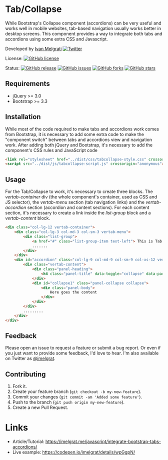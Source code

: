 # Tab/Collapse
While Bootstrap's Collapse component (accordions) can be very useful and works well in mobile websites, tab-based navigation usually works better in desktop screens. This component provides a way to integrate both tabs and accordions using some extra CSS and Javascript.

Developed by [Ivan Melgrati](https://imelgrat.me) [![Twitter](https://img.shields.io/twitter/url/https/github.com/imelgrat/tab-collapse.svg?style=social)](https://twitter.com/imelgrat)

License: [![GitHub license](https://img.shields.io/github/license/imelgrat/tab-collapse.svg)](https://github.com/imelgrat/tab-collapse/blob/master/LICENSE)

Status: [![GitHub release](https://img.shields.io/github/release/imelgrat/tab-collapse.svg)](https://github.com/imelgrat/tab-collapse) [![GitHub issues](https://img.shields.io/github/issues/imelgrat/tab-collapse.svg)](https://github.com/imelgrat/tab-collapse/issues) [![GitHub forks](https://img.shields.io/github/forks/imelgrat/tab-collapse.svg)](https://github.com/imelgrat/tab-collapse/network) [![GitHub stars](https://img.shields.io/github/stars/imelgrat/tab-collapse.svg)](https://github.com/imelgrat/tab-collapse/stargazers)


Requirements
------------

*   jQuery >= 3.0
*   Bootstrap >= 3.3

Installation
------------

While most of the code required to make tabs and accordions work comes from Bootstrap, it is necessary to add some extra code to make the "component switch" between tabs and accordions view and navigation work.
After adding both jQuery and Bootstrap, it's necessary to add the component's CSS rules and JavaScript code

```html
<link rel="stylesheet" href="../dist/css/tabcollapse-style.css" crossorigin="anonymous">
<script src="../dist/js/tabcollapse-script.js" crossorigin="anonymous"></script>
```

Usage
------------
For the Tab/Collapse to work, it's necessary to create three blocks. The *vertab-container* div (the whole component's container, used as CSS and JS selector), the *vertab-menu* section (tab navigation links) and the *vertab-accordion* section (accordion and content sections). 
For each content section, it's necessary to create a link inside the *list-group* block and a *vertab-content* block.

```html
<div class="col-lg-12 vertab-container">
	<div class="col-lg-3 col-md-3 col-sm-3 vertab-menu">
		<div class="list-group">
			<a href="#" class="list-group-item text-left"> This is Tab 1 </a>
			.......
		</div>
	</div>
	<div id="accordion" class="col-lg-9 col-md-9 col-sm-9 col-xs-12 vertab-accordion panel-group">
		<div class="vertab-content">
			<div class="panel-heading">
				<h4 class="panel-title" data-toggle="collapse" data-parent="#accordion" data-target="#collapse1"> This is Heading 1 </h4>
			</div>
			<div id="collapse1" class="panel-collapse collapse">
				<div class="panel-body">
					Here goes the content
				</div>
			</div>
		</div>
		......... 
	</div>
</div>
```
Feedback
--------

Please open an issue to request a feature or submit a bug report. Or even if
you just want to provide some feedback, I'd love to hear. I'm also available on
Twitter as [@imelgrat](https://twitter.com/imelgrat).

Contributing
------------

1.  Fork it.
2.  Create your feature branch (`git checkout -b my-new-feature`).
3.  Commit your changes (`git commit -am 'Added some feature'`).
4.  Push to the branch (`git push origin my-new-feature`).
5.  Create a new Pull Request.

Links
====
* Article/Tutorial: https://imelgrat.me/javascript/integrate-bootstrap-tabs-accordions/
* Live example: https://codepen.io/imelgrat/details/wpGgpN/
